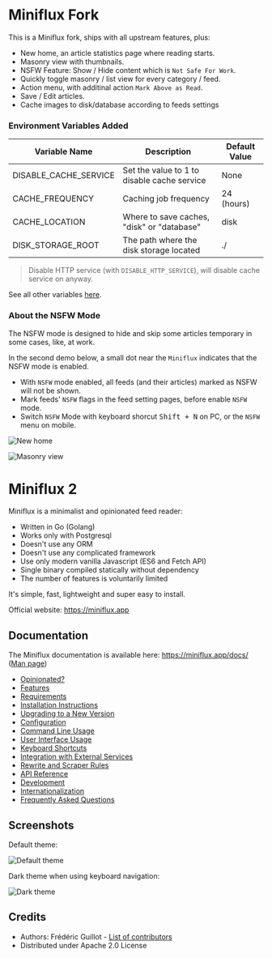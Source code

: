 # Miniflux Fork

This is a Miniflux fork, ships with all upstream features, plus:

- New home, an article statistics page where reading starts.
- Masonry view with thumbnails.
- NSFW Feature: Show / Hide content which is `Not Safe For Work`. 
- Quickly toggle masonry / list view for every category / feed.
- Action menu, with additinal action `Mark Above as Read`.
- Save / Edit articles.
- Cache images to disk/database according to feeds settings

### Environment Variables Added

| Variable Name         | Description                                 | Default Value |
| --------------------- | ------------------------------------------- | ------------- |
| DISABLE_CACHE_SERVICE | Set the value to 1 to disable cache service | None          |
| CACHE_FREQUENCY       | Caching job frequency                       | 24 (hours)    |
| CACHE_LOCATION        | Where to save caches, "disk" or "database"  | disk          |
| DISK_STORAGE_ROOT     | The path where the disk storage located     | ./            |

> Disable HTTP service (with `DISABLE_HTTP_SERVICE`), will disable cache service on anyway.

See all other variables [here](https://miniflux.app/docs/configuration.html).

### About the NSFW Mode

The NSFW mode is designed to hide and skip some articles temporary in some cases, like, at work.

In the second demo below, a small dot near the `Miniflux` indicates that the NSFW mode is enabled.  

- With `NSFW` mode enabled, all feeds (and their articles) marked as NSFW will not be shown.
- Mark feeds' `NSFW` flags in the feed setting pages, before enable `NSFW` mode.
- Switch `NSFW` Mode with keyboard shorcut <kbd>Shift + N</kbd> on PC, or the `NSFW` menu on mobile.

![New home](https://user-images.githubusercontent.com/16953333/68272682-61460400-009f-11ea-9072-bd359ecfcb32.png)

![Masonry view](https://user-images.githubusercontent.com/16953333/68272214-e03a3d00-009d-11ea-9a83-5b7c4fa2c5b4.png)


Miniflux 2
==========

Miniflux is a minimalist and opinionated feed reader:

- Written in Go (Golang)
- Works only with Postgresql
- Doesn't use any ORM
- Doesn't use any complicated framework
- Use only modern vanilla Javascript (ES6 and Fetch API)
- Single binary compiled statically without dependency
- The number of features is voluntarily limited

It's simple, fast, lightweight and super easy to install.

Official website: <https://miniflux.app>

Documentation
-------------

The Miniflux documentation is available here: <https://miniflux.app/docs/> ([Man page](https://miniflux.app/miniflux.1.html))

- [Opinionated?](https://miniflux.app/opinionated.html)
- [Features](https://miniflux.app/features.html)
- [Requirements](https://miniflux.app/docs/requirements.html)
- [Installation Instructions](https://miniflux.app/docs/installation.html)
- [Upgrading to a New Version](https://miniflux.app/docs/upgrade.html)
- [Configuration](https://miniflux.app/docs/configuration.html)
- [Command Line Usage](https://miniflux.app/docs/cli.html)
- [User Interface Usage](https://miniflux.app/docs/ui.html)
- [Keyboard Shortcuts](https://miniflux.app/docs/keyboard_shortcuts.html)
- [Integration with External Services](https://miniflux.app/docs/services.html)
- [Rewrite and Scraper Rules](https://miniflux.app/docs/rules.html)
- [API Reference](https://miniflux.app/docs/api.html)
- [Development](https://miniflux.app/docs/development.html)
- [Internationalization](https://miniflux.app/docs/i18n.html)
- [Frequently Asked Questions](https://miniflux.app/faq.html)

Screenshots
-----------

Default theme:

![Default theme](https://miniflux.app/images/overview.png)

Dark theme when using keyboard navigation:

![Dark theme](https://miniflux.app/images/item-selection-black-theme.png)

Credits
-------

- Authors: Frédéric Guillot - [List of contributors](https://github.com/miniflux/v2/graphs/contributors)
- Distributed under Apache 2.0 License
